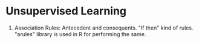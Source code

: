 # Unsupervised Learning

1) Association Rules: Antecedent and consequents. "If then" kind of rules. "arules" library is used in R for performing the same.
